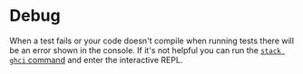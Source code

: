# Debug

When a test fails or your code doesn't compile when running tests there will be an error shown in the console. If it's not helpful you can run the [`stack ghci` command][docs-stack-ghci] and enter the interactive REPL.

[docs-stack-ghci]: todo

